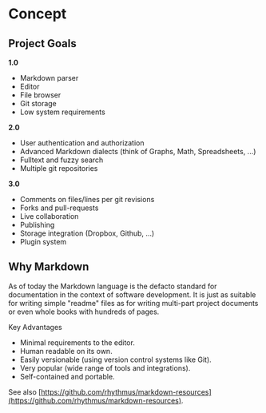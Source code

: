 # Concept

## Project Goals

**1.0**

* Markdown parser
* Editor
* File browser
* Git storage
* Low system requirements

**2.0**

* User authentication and authorization
* Advanced Markdown dialects (think of Graphs, Math, Spreadsheets, ...)
* Fulltext and fuzzy search
* Multiple git repositories

**3.0**

* Comments on files/lines per git revisions
* Forks and pull-requests
* Live collaboration
* Publishing
* Storage integration (Dropbox, Github, ...)
* Plugin system

## Why Markdown

As of today the Markdown language is the defacto standard for documentation in the context of software development. It is just as suitable for writing simple "readme" files as for writing multi-part project documents or even whole books with hundreds of pages.

Key Advantages

* Minimal requirements to the editor.
* Human readable on its own.
* Easily versionable (using version control systems like Git).
* Very popular (wide range of tools and integrations).
* Self-contained and portable.

See also [https://github.com/rhythmus/markdown-resources](https://github.com/rhythmus/markdown-resources).
